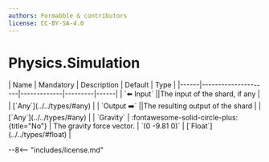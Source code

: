 ```yaml
---
authors: Formabble & contributors
license: CC-BY-SA-4.0
---
```



# Physics.Simulation

<div class="sh-parameters" markdown="1">
| Name | Mandatory | Description | Default | Type |
|------|---------------------|-------------|---------|------|
| `⬅️ Input` ||The input of the shard, if any | | [`Any`](../../types/#any) |
| `Output ➡️` ||The resulting output of the shard | | [`Any`](../../types/#any) |
| `Gravity` | :fontawesome-solid-circle-plus:{title="No"}  | The gravity force vector. | `(0 -9.81 0)` | [`Float`](../../types/#float) |

</div>



--8<-- "includes/license.md"

